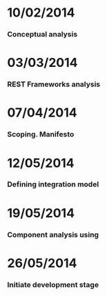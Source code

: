 # 10/02/2014 #

### Conceptual analysis ###

# 03/03/2014 #

### REST Frameworks analysis ###

# 07/04/2014 #

### Scoping. Manifesto ###

# 12/05/2014 #

### Defining integration model ###

# 19/05/2014 #

### Component analysis using ###

# 26/05/2014 #

### Initiate development stage ###

